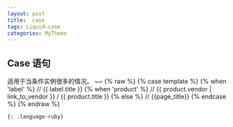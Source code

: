 ```yaml
---
layout: post
title:  case
tags: Liquid-case
categories: MyTheme
---
```


## Case 语句
适用于当条件实例很多的情况。
~~
{% raw %}
{% case template %}
{% when 'label' %}
     // {{ label.title }}
{% when 'product' %}
     // {{ product.vendor | link_to_vendor }} / {{ product.title }}
{% else %}
     // {{page_title}}
{% endcase %}
{% endraw %}
~~~
{: .language-ruby}